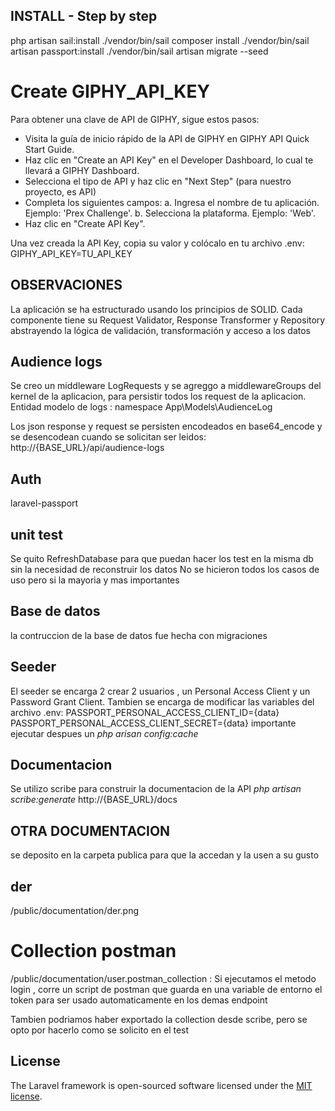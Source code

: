 ## INSTALL - Step by step 
php artisan sail:install
./vendor/bin/sail composer install
./vendor/bin/sail artisan passport:install
./vendor/bin/sail artisan migrate --seed

# Create GIPHY_API_KEY
Para obtener una clave de API de GIPHY, sigue estos pasos:

- Visita la guía de inicio rápido de la API de GIPHY en GIPHY API Quick Start Guide.
- Haz clic en "Create an API Key" en el Developer Dashboard, lo cual te llevará a GIPHY Dashboard.
- Selecciona el tipo de API y haz clic en "Next Step" (para nuestro proyecto, es API)
- Completa los siguientes campos:
  a. Ingresa el nombre de tu aplicación. Ejemplo: 'Prex Challenge'.
  b. Selecciona la plataforma. Ejemplo: 'Web'.
- Haz clic en "Create API Key".

Una vez creada la API Key, copia su valor y colócalo en tu archivo .env:
GIPHY_API_KEY=TU_API_KEY


## OBSERVACIONES
La aplicación se ha estructurado usando los principios de SOLID.
Cada componente tiene su Request Validator, Response Transformer y Repository abstrayendo la lógica de validación, transformación y acceso a los datos

## Audience logs
Se creo un middleware LogRequests y se agreggo a middlewareGroups del kernel de la aplicacion, para persistir todos los request de la aplicacion.
Entidad modelo de logs : 
namespace App\Models\AudienceLog

Los json response y request se persisten encodeados en base64_encode y se desencodean cuando se solicitan ser leidos:
http://{BASE_URL}/api/audience-logs

## Auth
laravel-passport

## unit test
Se quito RefreshDatabase para que puedan hacer los test en la misma db sin la necesidad de reconstruir los datos
No se hicieron todos los casos de uso pero si la mayoria y mas importantes

## Base de datos
la contruccion de la base de datos fue hecha con migraciones

## Seeder
El seeder se encarga 2 crear 2 usuarios , un Personal Access Client y un Password Grant Client. Tambien se encarga de modificar las variables del archivo .env:
PASSPORT_PERSONAL_ACCESS_CLIENT_ID={data}
PASSPORT_PERSONAL_ACCESS_CLIENT_SECRET={data}
importante ejecutar despues un *php arisan config:cache*

## Documentacion
Se utilizo scribe para construir la documentacion de la API
*php artisan scribe:generate*
http://{BASE_URL}/docs

## OTRA DOCUMENTACION
se deposito en la carpeta publica para que la accedan y la usen a su gusto

## der
/public/documentation/der.png

# Collection postman
/public/documentation/user.postman_collection : 
Si ejecutamos el metodo login , corre un script de postman que guarda en una variable de entorno el token para ser usado automaticamente en los demas endpoint

Tambien podriamos haber exportado la collection desde scribe, pero se opto por hacerlo como se solicito en el test

## License
The Laravel framework is open-sourced software licensed under the [MIT license](https://opensource.org/licenses/MIT).

